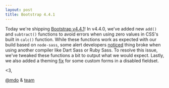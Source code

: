 ```yaml
---
layout: post
title: Bootstrap 4.4.1
---
```


Today we're shipping [Bootstrap v4.4.1](https://github.com/twbs/bootstrap/releases/tag/v4.4.1)! In v4.4.0, we've added new `add()` and `subtract()` functions to avoid errors when using zero values in CSS's built in `calc()` function. While these functions work as expected with our build based on `node-sass`, some alert developers [noticed](https://github.com/twbs/bootstrap/issues/29743) thing broke when using another compiler like Dart Sass or Ruby Sass. To resolve this issue, we've tweaked these functions a bit to output what we would expect. Lastly, we also added a theming [fix](https://github.com/twbs/bootstrap/pull/29762) for some  custom forms in a disabled fieldset.

<3,<br>

[@mdo](https://github.com/mdo) & [team](https://github.com/twbs)
